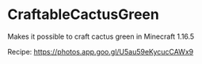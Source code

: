 # CraftableCactusGreen
Makes it possible to craft cactus green in Minecraft 1.16.5

Recipe: https://photos.app.goo.gl/U5au59eKycucCAWx9
